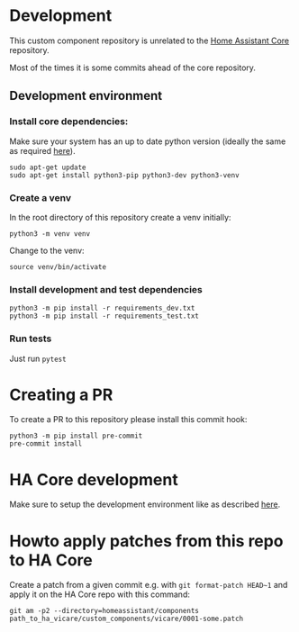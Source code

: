 # Development

This custom component repository is unrelated to the [Home Assistant Core](https://github.com/home-assistant/core) repository.

Most of the times it is some commits ahead of the core repository.

## Development environment

### Install core dependencies:

Make sure your system has an up to date python version (ideally the same as required [here](https://developers.home-assistant.io/docs/development_environment)).

```
sudo apt-get update
sudo apt-get install python3-pip python3-dev python3-venv
```

### Create a venv

In the root directory of this repository create a venv initially:

```
python3 -m venv venv
```

Change to the venv:

```
source venv/bin/activate
```

### Install development and test dependencies

```
python3 -m pip install -r requirements_dev.txt
python3 -m pip install -r requirements_test.txt
```

### Run tests

Just run `pytest`

# Creating a PR

To create a PR to this repository please install this commit hook:

```
python3 -m pip install pre-commit
pre-commit install
```

# HA Core development

Make sure to setup the development environment like as described [here](https://developers.home-assistant.io/docs/development_environment).

# Howto apply patches from this repo to HA Core

Create a patch from a given commit e.g. with `git format-patch HEAD~1` and apply it on the HA Core repo with this command:

`git am -p2 --directory=homeassistant/components path_to_ha_vicare/custom_components/vicare/0001-some.patch`
